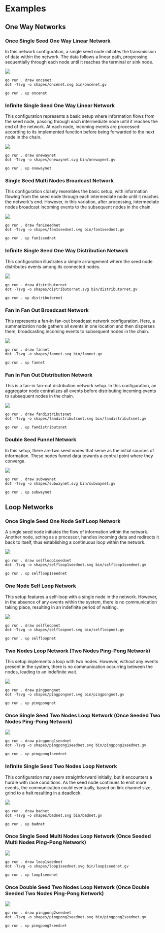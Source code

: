 # Examples

## One Way Networks

### Once Single Seed One Way Linear Network

In this network configuration, a single seed node initiates the transmission of data within the network. The data
follows a linear path, progressing sequentially through each node until it reaches the terminal or sink node.

![](shapes/oncenet.svg)

```shell
go run . draw oncenet
dot -Tsvg -o shapes/oncenet.svg bin/oncenet.gv
```

```shell
go run . up oncenet
```

### Infinite Single Seed One Way Linear Network

This configuration represents a basic setup where information flows from the seed node, passing through each
intermediate node until it reaches the end of the network. At each node, incoming events are processed according to its
implemented function before being forwarded to the next node in the chain.

![](shapes/onewaynet.svg)

```shell
go run . draw onewaynet
dot -Tsvg -o shapes/onewaynet.svg bin/onewaynet.gv
```

```shell
go run . up onewaynet
```

### Single Seed Multi Nodes Broadcast Network

This configuration closely resembles the basic setup, with information flowing from the seed node through each
intermediate node until it reaches the network's end. However, in this variation, after processing, intermediate nodes
broadcast incoming events to the subsequent nodes in the chain.

![](shapes/fan1seednet.svg)

```shell
go run . draw fan1seednet
dot -Tsvg -o shapes/fan1seednet.svg bin/fan1seednet.gv
```

```shell
go run . up fan1seednet
```

### Infinite Single Seed One Way Distribution Network

This configuration illustrates a simple arrangement where the seed node distributes events among its connected nodes.

![](shapes/distributornet.svg)

```shell
go run . draw distributornet
dot -Tsvg -o shapes/distributornet.svg bin/distributornet.gv
```

```shell
go run . up distributornet
```

### Fan In Fan Out Broadcast Network

This represents a fan-in fan-out broadcast network configuration. Here, a summarization node gathers all events in one
location and then disperses them, broadcasting incoming events to subsequent nodes in the chain.

![](shapes/fannet.svg)

```shell
go run . draw fannet
dot -Tsvg -o shapes/fannet.svg bin/fannet.gv
```

```shell
go run . up fannet
```

### Fan In Fan Out Distribution Network

This is a fan-in fan-out distribution network setup. In this configuration, an aggregator node centralizes all events
before distributing incoming events to subsequent nodes in the chain.

![](shapes/fandistributsnet.svg)

```shell
go run . draw fandistributsnet
dot -Tsvg -o shapes/fandistributsnet.svg bin/fandistributsnet.gv
```

```shell
go run . up fandistributsnet
```

### Double Seed Funnel Network

In this setup, there are two seed nodes that serve as the initial sources of information. These nodes funnel data
towards a central point where they converge.

![](shapes/subwaynet.svg)

```shell
go run . draw subwaynet
dot -Tsvg -o shapes/subwaynet.svg bin/subwaynet.gv
```

```shell
go run . up subwaynet
```

## Loop Networks

### Once Single Seed One Node Self Loop Network

A single seed node initiates the flow of information within the network. Another node, acting as a processor, handles
incoming data and redirects it back to itself, thus establishing a continuous loop within the network.

![](shapes/selfloop1seednet.svg)

```shell
go run . draw selfloop1seednet
dot -Tsvg -o shapes/selfloop1seednet.svg bin/selfloop1seednet.gv
```

```shell
go run . up selfloop1seednet
```

### One Node Self Loop Network

This setup features a self-loop with a single node in the network. However, in the absence of any events within the
system, there is no communication taking place, resulting in an indefinite period of waiting.

![](shapes/selfloopnet.svg)

```shell
go run . draw selfloopnet
dot -Tsvg -o shapes/selfloopnet.svg bin/selfloopnet.gv
```

```shell
go run . up selfloopnet
```

### Two Nodes Loop Network (Two Nodes Ping-Pong Network)

This setup implements a loop with two nodes. However, without any events present in the system, there is no
communication occurring between the nodes, leading to an indefinite wait.

![](shapes/pingpongnet.svg)

```shell
go run . draw pingpongnet
dot -Tsvg -o shapes/pingpongnet.svg bin/pingpongnet.gv
```

```shell
go run . up pingpongnet
```

### Once Single Seed Two Nodes Loop Network (Once Seeded Two Nodes Ping-Pong Network)

![](shapes/pingpong1seednet.svg)

```shell
go run . draw pingpong1seednet
dot -Tsvg -o shapes/pingpong1seednet.svg bin/pingpong1seednet.gv
```

```shell
go run . up pingpong1seednet
```

### Infinite Single Seed Two Nodes Loop Network

This configuration may seem straightforward initially, but it encounters a hurdle with race conditions. As the seed node
continues to emit more events, the communication could eventually, based on link channel size, grind to a halt resulting
in a deadlock.

![](shapes/badnet.svg)

```shell
go run . draw badnet
dot -Tsvg -o shapes/badnet.svg bin/badnet.gv
```

```shell
go run . up badnet
```

### Once Single Seed Multi Nodes Loop Network (Once Seeded Multi Nodes Ping-Pong Network)

![](shapes/loop1seednet.svg)

```shell
go run . draw loop1seednet
dot -Tsvg -o shapes/loop1seednet.svg bin/loop1seednet.gv
```

```shell
go run . up loop1seednet
```

### Once Double Seed Two Nodes Loop Network (Once Double Seeded Two Nodes Ping-Pong Network)

![](shapes/pingpong2seednet.svg)

```shell
go run . draw pingpong2seednet
dot -Tsvg -o shapes/pingpong2seednet.svg bin/pingpong2seednet.gv
```

```shell
go run . up pingpong2seednet
```

